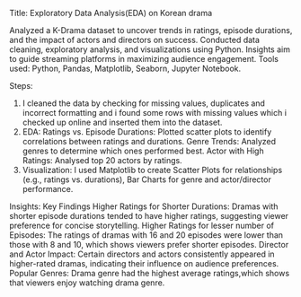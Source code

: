 Title: Exploratory Data Analysis(EDA) on Korean drama

Analyzed a K-Drama dataset to uncover trends in ratings, episode durations, and the impact of actors and directors on success. Conducted data cleaning, exploratory analysis, and visualizations using Python. Insights aim to guide streaming platforms in maximizing audience engagement.
Tools used: Python, Pandas, Matplotlib, Seaborn, Jupyter Notebook.

Steps:
1. I cleaned the data by checking for missing values, duplicates and incorrect formatting and i found some rows with missing values which i checked up online and inserted them into the dataset.
2. EDA:
Ratings vs. Episode Durations: Plotted scatter plots to identify correlations between ratings and durations.
Genre Trends: Analyzed genres to determine which ones performed best.
Actor with High Ratings: Analysed top 20 actors by ratings.
3. Visualization: I used Matplotlib to create Scatter Plots for relationships (e.g., ratings vs. durations), Bar Charts for genre and actor/director performance.

Insights: Key Findings
Higher Ratings for Shorter Durations: Dramas with shorter episode durations tended to have higher ratings, suggesting viewer preference for concise storytelling.
Higher Ratings for lesser number of Episodes: The ratings of dramas with 16 and 20 episodes were lower than those with 8 and 10, which shows viewers prefer shorter episodes.
Director and Actor Impact: Certain directors and actors consistently appeared in higher-rated dramas, indicating their influence on audience preferences.
Popular Genres: Drama genre had the highest average ratings,which shows that viewers enjoy watching drama genre.

